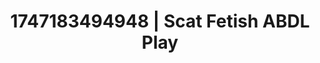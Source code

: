 ---
categories:
- Vore fantasy
- Threesome action
- Full-body chills
- Latex & lace
- Hand over mouth play
image: /assets/images/1747183494948.jpg
layout: post
seo:
  description: Featured content with premium Scat Fetish, ABDL Play. HD images available.
  keywords: Scat Fetish, ABDL Play
  og_image: /assets/images/1747183494948.jpg
  schema_type: VisualArtwork
tags:
- ABDL Play
- Scat Fetish
- '#1747183494948'
title: 1747183494948 | Scat Fetish ABDL Play
---